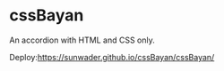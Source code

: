 # cssBayan
An accordion with HTML and CSS only.

Deploy:https://sunwader.github.io/cssBayan/cssBayan/
